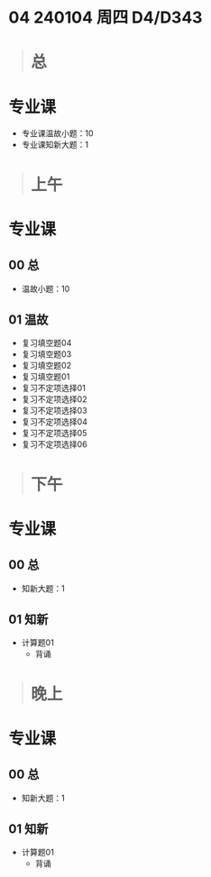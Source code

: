 # 04 240104 周四 D4/D343



> # 总



# 专业课

* 专业课温故小题：10
* 专业课知新大题：1



> # 上午



# 专业课



## 00 总

* 温故小题：10

## 01 温故

* 复习填空题04
* 复习填空题03
* 复习填空题02 
* 复习填空题01
* 复习不定项选择01 
* 复习不定项选择02  
* 复习不定项选择03  
* 复习不定项选择04
* 复习不定项选择05
* 复习不定项选择06



> # 下午



# 专业课



## 00 总

* 知新大题：1

## 01 知新

* 计算题01
  * 背诵



> # 晚上



# 专业课



## 00 总

* 知新大题：1

## 01 知新

* 计算题01
  * 背诵



